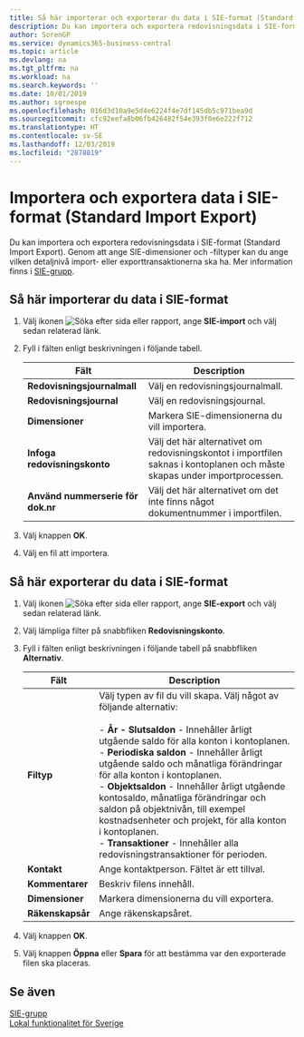 ```yaml
---
title: Så här importerar och exporterar du data i SIE-format (Standard Import Export)
description: Du kan importera och exportera redovisningsdata i SIE-format (Standard Import Export).
author: SorenGP
ms.service: dynamics365-business-central
ms.topic: article
ms.devlang: na
ms.tgt_pltfrm: na
ms.workload: na
ms.search.keywords: ''
ms.date: 10/01/2019
ms.author: sgroespe
ms.openlocfilehash: 016d3d10a9e5d4e6224f4e7df145db5c971bea9d
ms.sourcegitcommit: cfc92eefa8b06fb426482f54e393f0e6e222f712
ms.translationtype: HT
ms.contentlocale: sv-SE
ms.lasthandoff: 12/03/2019
ms.locfileid: "2878819"
---
```

# <a name="import-and-export-data-in-standard-import-export-format"></a>Importera och exportera data i SIE-format (Standard Import Export)
Du kan importera och exportera redovisningsdata i SIE-format (Standard Import Export). Genom att ange SIE-dimensioner och -filtyper kan du ange vilken detaljnivå import- eller exporttransaktionerna ska ha. Mer information finns i [SIE-grupp](https://go.microsoft.com/fwlink/?LinkID=164870&clcid=0x41d).  

## <a name="to-import-data-in-sie-format"></a>Så här importerar du data i SIE-format  

1.  Välj ikonen ![Söka efter sida eller rapport](../../media/ui-search/search_small.png "Ikonen Sök efter sida eller rapport"), ange **SIE-import** och välj sedan relaterad länk.  
2.  Fyll i fälten enligt beskrivningen i följande tabell.  

    |Fält|Description|  
    |---------------------------------|---------------------------------------|  
    |**Redovisningsjournalmall**|Välj en redovisningsjournalmall.|  
    |**Redovisningsjournal**|Välj en redovisningsjournal.|  
    |**Dimensioner**|Markera SIE-dimensionerna du vill importera.|  
    |**Infoga redovisningskonto**|Välj det här alternativet om redovisningskontot i importfilen saknas i kontoplanen och måste skapas under importprocessen.|  
    |**Använd nummerserie för dok.nr**|Välj det här alternativet om det inte finns något dokumentnummer i importfilen.|  

3. Välj knappen **OK**.
4. Välj en fil att importera.  

## <a name="to-export-data-in-sie-format"></a>Så här exporterar du data i SIE-format  

1.  Välj ikonen ![Söka efter sida eller rapport](../../media/ui-search/search_small.png "Ikonen Sök efter sida eller rapport"), ange **SIE-export** och välj sedan relaterad länk.  
2.  Välj lämpliga filter på snabbfliken **Redovisningskonto**.  
3.  Fyll i fälten enligt beskrivningen i följande tabell på snabbfliken **Alternativ**.  

    |Fält|Description|  
    |---------------------------------|---------------------------------------|  
    |**Filtyp**|Välj typen av fil du vill skapa. Välj något av följande alternativ:<br /><br /> -   **År - Slutsaldon** - Innehåller årligt utgående saldo för alla konton i kontoplanen.<br />-   **Periodiska saldon** - Innehåller årligt utgående saldo och månatliga förändringar för alla konton i kontoplanen.<br />-   **Objektsaldon** - Innehåller årligt utgående kontosaldo, månatliga förändringar och saldon på objektnivån, till exempel kostnadsenheter och projekt, för alla konton i kontoplanen.<br />-   **Transaktioner** - Innehåller alla redovisningstransaktioner för perioden.|  
    |**Kontakt**|Ange kontaktperson. Fältet är ett tillval.|  
    |**Kommentarer**|Beskriv filens innehåll.|  
    |**Dimensioner**|Markera dimensionerna du vill exportera.|  
    |**Räkenskapsår**|Ange räkenskapsåret.|

4. Välj knappen **OK**.
5. Välj knappen **Öppna** eller **Spara** för att bestämma var den exporterade filen ska placeras.

## <a name="see-also"></a>Se även  
 [SIE-grupp](https://go.microsoft.com/fwlink/?LinkID=164870&clcid=0x41d)   
 [Lokal funktionalitet för Sverige](sweden-local-functionality.md)
